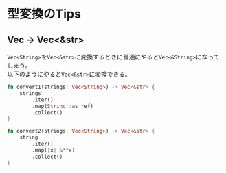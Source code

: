 # 型変換のTips

## Vec<String> -> Vec<&str>

`Vec<String>`を`Vec<&str>`に変換するときに普通にやると`Vec<&String>`になってしまう。  
以下のようにやると`Vec<&str>`に変換できる。


```rust
fn convert1(strings: Vec<String>) -> Vec<&str> {
    strings
        .iter()
        .map(String::as_ref)
        .collect()
}

fn convert2(strings: Vec<String>) -> Vec<&str> {
    string
        .iter()
        .map(|x| &**x)
        .collect()
}
```
